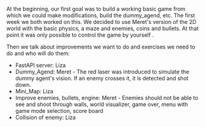 At the beginning, our first goal was to build a working basic game from which we could make modifications, build the dummy_agend, etc.
The first week we both worked on this. We decided to use Meret's version of the 2D world with the basic physics, a maze and enemies, coins and bullets.
At that point it was only possible to control the game by yourself .

Then we talk about improvements we want to do and exercises we need to do and who will do them:

* FastAPI server: Liza  
* Dummy_Agend: Meret - The red laser was introduced to simulate the dummy agent's vision. If an enemy crosses it, it is detected and shot down. 
* Mini_Map: Liza  
* Improve enemies, bullets, engine: Meret - Enemies should not be able to see and shoot through walls, world visualizer, game over, menu with game mode selection, score board
* Collision of enemy: Liza  
